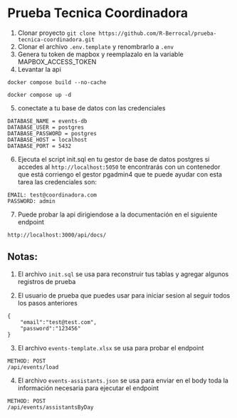 # Prueba Tecnica Coordinadora

1. Clonar proyecto ```git clone https://github.com/R-Berrocal/prueba-tecnica-coordinadora.git```
2. Clonar el archivo ```.env.template``` y renombrarlo a ```.env```
3. Genera tu token de mapbox y reemplazalo en la variable MAPBOX_ACCESS_TOKEN
4. Levantar la api
```
docker compose build --no-cache
```
```
docker compose up -d
```
5. conectate a tu base de datos con las credenciales
```
DATABASE_NAME = events-db
DATABASE_USER = postgres
DATABASE_PASSWORD = postgres
DATABASE_HOST = localhost
DATABASE_PORT = 5432
```
6. Ejecuta el script init.sql en tu gestor de base de datos postgres si accedes al ```http://localhost:5050``` te encontrarás con un contenedor que está corriengo el gestor pgadmin4 que te puede ayudar con esta tarea las credenciales son:

```
EMAIL: test@coordinadora.com
PASSWORD: admin
```

7. Puede probar la api dirigiendose a la documentación en el siguiente endpoint
```
http://localhost:3000/api/docs/
```

## Notas:


1. El archivo ```init.sql``` se usa para reconstruir tus tablas y agregar algunos registros de prueba

2. El usuario de prueba que puedes usar para iniciar sesion al seguir todos los pasos anteriores
```
{
    "email":"test@test.com",
    "password":"123456"    
}
```

3. El archivo ```events-template.xlsx``` se usa para probar el endpoint
```
METHOD: POST
/api/events/load
```
4. El archivo ```events-assistants.json``` se usa para enviar en el body toda la información necesaria para ejecutar el endpoint
```
METHOD: POST
/api/events/assistantsByDay
```